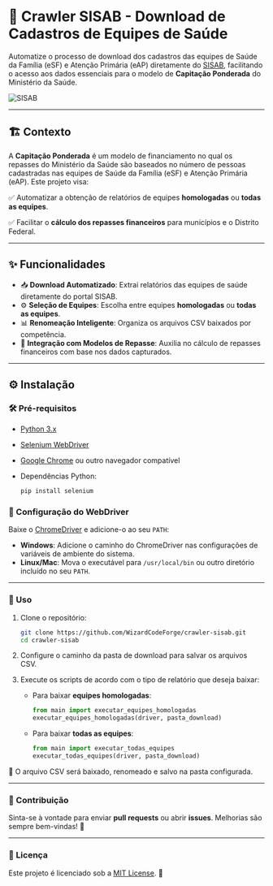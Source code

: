 # 🏥 **Crawler SISAB** - Download de Cadastros de Equipes de Saúde

Automatize o processo de download dos cadastros das equipes de Saúde da Família (eSF) e Atenção Primária (eAP) diretamente do [SISAB](https://sisab.saude.gov.br/), facilitando o acesso aos dados essenciais para o modelo de **Capitação Ponderada** do Ministério da Saúde.

![SISAB](https://www.vivver.com.br/wp-content/uploads/2021/02/hqdefault-1080x675.jpg)

---

## 🏗️ **Contexto**

A **Capitação Ponderada** é um modelo de financiamento no qual os repasses do Ministério da Saúde são baseados no número de pessoas cadastradas nas equipes de Saúde da Família (eSF) e Atenção Primária (eAP). Este projeto visa:

✅ Automatizar a obtenção de relatórios de equipes **homologadas** ou **todas as equipes**.

✅ Facilitar o **cálculo dos repasses financeiros** para municípios e o Distrito Federal.

---

## ✨ **Funcionalidades**

- 📥 **Download Automatizado**: Extrai relatórios das equipes de saúde diretamente do portal SISAB.
- ⚙️ **Seleção de Equipes**: Escolha entre equipes **homologadas** ou **todas as equipes**.
- 📊 **Renomeação Inteligente**: Organiza os arquivos CSV baixados por competência.
- 💸 **Integração com Modelos de Repasse**: Auxilia no cálculo de repasses financeiros com base nos dados capturados.

---

## ⚙️ **Instalação**

### 🛠️ Pré-requisitos

- [Python 3.x](https://www.python.org/downloads/)
  
- [Selenium WebDriver](https://www.selenium.dev/)
  
- [Google Chrome](https://www.google.com/chrome/) ou outro navegador compatível
  
- Dependências Python:
  ```bash
  pip install selenium

### 🔧 Configuração do WebDriver

Baixe o [ChromeDriver](https://sites.google.com/a/chromium.org/chromedriver/downloads) e adicione-o ao seu `PATH`:

- **Windows**: Adicione o caminho do ChromeDriver nas configurações de variáveis de ambiente do sistema.
- **Linux/Mac**: Mova o executável para `/usr/local/bin` ou outro diretório incluído no seu `PATH`.

---

### 🚀 Uso

1. Clone o repositório:

   ```bash
   git clone https://github.com/WizardCodeForge/crawler-sisab.git
   cd crawler-sisab

2. Configure o caminho da pasta de download para salvar os arquivos CSV.

3. Execute os scripts de acordo com o tipo de relatório que deseja baixar:

   - Para baixar **equipes homologadas**:
     ```python
     from main import executar_equipes_homologadas
     executar_equipes_homologadas(driver, pasta_download)
     ```

   - Para baixar **todas as equipes**:
     ```python
     from main import executar_todas_equipes
     executar_todas_equipes(driver, pasta_download)
     ```

🎉 O arquivo CSV será baixado, renomeado e salvo na pasta configurada.

---

### 🤝 Contribuição

Sinta-se à vontade para enviar **pull requests** ou abrir **issues**. Melhorias são sempre bem-vindas! 🙌

---

### 📜 Licença

Este projeto é licenciado sob a [MIT License](LICENSE). 📝

